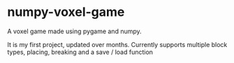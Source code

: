 # numpy-voxel-game
A voxel game made using pygame and numpy.

It is my first project, updated over months.
Currently supports multiple block types, placing, breaking and a save / load function
